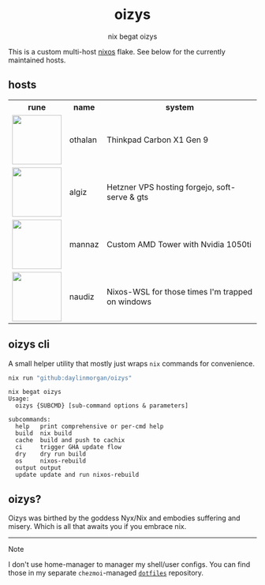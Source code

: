<div align="center">
<h1>oizys</h1>
<p>nix begat oizys</p>
</div>

This is a custom multi-host [nixos](https://nixos.org) flake.
See below for the currently maintained hosts.

## hosts

<table>
  <tr>
    <th>rune</th>
    <th>name</th>
    <th>system</th>
  </tr>
<tr>
  <td>
     <img src="https://upload.wikimedia.org/wikipedia/commons/1/16/Runic_letter_othalan.png" height="100">
  </td>
  <td>othalan</td>
  <td>Thinkpad Carbon X1 Gen 9</td>
</tr>
<tr>
  <td>
    <img src="https://upload.wikimedia.org/wikipedia/commons/1/14/Runic_letter_algiz.png" height="100">
  </td>
  <td>algiz</td>
  <td>Hetzner VPS hosting forgejo, soft-serve & gts</td>
</tr>
<tr>
  <td>
    <img src="https://upload.wikimedia.org/wikipedia/commons/0/0c/Runic_letter_mannaz.png" height="100">
  </td>
  <td>mannaz</td>
  <td>Custom AMD Tower with Nvidia 1050ti</td>
</tr>
<tr>
  <td>
    <img src="https://upload.wikimedia.org/wikipedia/commons/b/b9/Runic_letter_naudiz.png" height="100">
  </td>
  <td>naudiz</td>
  <td>Nixos-WSL for those times I'm trapped on windows</td>
</tr>
</table>


## oizys cli

A small helper utility that mostly just wraps `nix` commands for convenience.

```sh
nix run "github:daylinmorgan/oizys"
```

```
nix begat oizys
Usage:
  oizys {SUBCMD} [sub-command options & parameters]

subcommands:
  help   print comprehensive or per-cmd help
  build  nix build
  cache  build and push to cachix
  ci     trigger GHA update flow
  dry    dry run build
  os     nixos-rebuild
  output output
  update update and run nixos-rebuild
```

## oizys?

Oizys was birthed by the goddess Nyx/Nix and embodies suffering and misery. Which is all that awaits you if you embrace nix.

---

> [!NOTE]
> I don't use home-manager to manager my shell/user configs. You can find those in my separate `chezmoi`-managed [`dotfiles`](https://git.dayl.in/daylin/dotfiles) repository.



